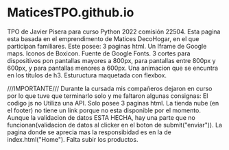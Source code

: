 # MaticesTPO.github.io
TPO de Javier Pisera para curso Python 2022 comisión 22504. Esta pagina esta basada en el emprendimento de Matices DecoHogar, en el que participan familiares.
Este posee:
3 paginas html. Un Iframe de Google maps. Iconos de Boxicon. Fuente de Google Fonts. 3 cortes para dispositivos pon pantallas mayores a 800px, para pantallas entre 800px y 600px, y para pantallas menores a 600px. Una  animacion que se encuntra en los titulos de h3. Estuructura maquetada con flexbox.

///IMPORTANTE///
Durante la cursada mis compañeros dejaron en curso por lo que tuve que terminarlo solo y me faltaron algunas consignas:
El codigo js no Utiliza una API.
Solo posee 3 paginas html.
La tienda nube (en el footer) no tiene un link porque no esta disponible por el momento.
Aunque la validacion de datos ESTA HECHA, hay una parte que no funcionan(validacion de datos al clicker en el boton de submit("enviar")).
La pagina donde se aprecia mas la responsibidad es en la de index.html("Home").
Falta subir los productos.
